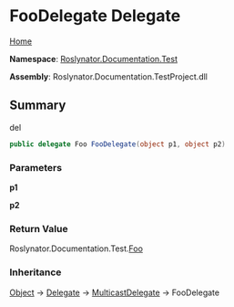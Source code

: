 <a name="_top"></a>

# FooDelegate Delegate

[Home](../../../../README.md#_top)

**Namespace**: [Roslynator.Documentation.Test](../README.md#_top)

**Assembly**: Roslynator\.Documentation\.TestProject\.dll

## Summary

del

```csharp
public delegate Foo FooDelegate(object p1, object p2)
```

### Parameters

**p1**

**p2**

### Return Value

Roslynator\.Documentation\.Test\.[Foo](../Foo/README.md#_top)

### Inheritance

[Object](https://docs.microsoft.com/en-us/dotnet/api/system.object) &#x2192; [Delegate](https://docs.microsoft.com/en-us/dotnet/api/system.delegate) &#x2192; [MulticastDelegate](https://docs.microsoft.com/en-us/dotnet/api/system.multicastdelegate) &#x2192; FooDelegate
